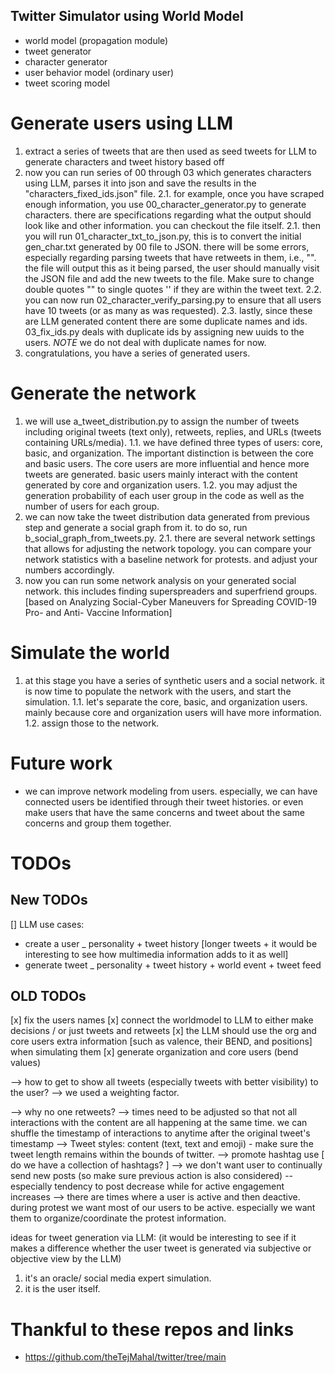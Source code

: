## Twitter Simulator using World Model

- world model (propagation module)
- tweet generator
- character generator
- user behavior model (ordinary user)
- tweet scoring model

# Generate users using LLM

1. extract a series of tweets that are then used as seed tweets for LLM to generate characters and tweet history based off
2. now you can run series of 00 through 03 which generates characters using LLM, parses it into json and save the results in the "characters_fixed_ids.json" file.
2.1. for example, once you have scraped enough information, you use 00_character_generator.py to generate characters. there are specifications regarding what the output should look like and other information. you can checkout the file itself.
2.1. then you will run 01_character_txt_to_json.py, this is to convert the initial gen_char.txt generated by 00 file to JSON. there will be some errors, especially regarding parsing tweets that have retweets in them, i.e., "". the file will output this as it being parsed, the user should manually visit the JSON file and add the new tweets to the file. Make sure to change double quotes "" to single quotes '' if they are within the tweet text.
2.2. you can now run 02_character_verify_parsing.py to ensure that all users have 10 tweets (or as many as was requested).
2.3. lastly, since these are LLM generated content there are some duplicate names and ids. 03_fix_ids.py deals with duplicate ids by assigning new uuids to the users. *NOTE* we do not deal with duplicate names for now.
3. congratulations, you have a series of generated users.

# Generate the network

1. we will use a_tweet_distribution.py to assign the number of tweets including original tweets (text only), retweets, replies, and URLs (tweets containing URLs/media).
1.1. we have defined three types of users: core, basic, and organization. The important distinction is between the core and basic users. The core users are more influential and hence more tweets are generated. basic users mainly interact with the content generated by core and organization users. 
1.2. you may adjust the generation probability of each user group in the code as well as the number of users for each group.
2. we can now take the tweet distribution data generated from previous step and generate a social graph from it. to do so, run b_social_graph_from_tweets.py. 
2.1. there are several network settings that allows for adjusting the network topology. you can compare your network statistics with a baseline network for protests. and adjust your numbers accordingly.
3. now you can run some network analysis on your generated social network. this includes finding superspreaders and superfriend groups. [based on Analyzing Social-Cyber Maneuvers for Spreading COVID-19 Pro- and Anti- Vaccine Information]

# Simulate the world

1. at this stage you have a series of synthetic users and a social network. it is now time to populate the network with the users, and start the simulation.
1.1. let's separate the core, basic, and organization users. mainly because core and organization users will have more information.
1.2. assign those to the network.



# Future work
- we can improve network modeling from users. especially, we can have connected users be identified through their tweet histories. or even make users that have the same concerns and tweet about the same concerns and group them together.

# TODOs
## New TODOs
[] LLM use cases: 
- create a user _ personality + tweet history [longer tweets + it would be interesting to see how multimedia information adds to it as well]
- generate tweet _ personality + tweet history + world event + tweet feed



## OLD TODOs
[x] fix the users names
[x] connect the worldmodel to LLM to either make decisions / or just tweets and retweets
[x] the LLM should use the org and core users extra information [such as valence, their BEND, and positions] when simulating them
[x] generate organization and core users (bend values)


--> how to get to show all tweets (especially tweets with better visibility) to the user? --> we used a weighting factor.

--> why no one retweets?
--> times need to be adjusted so that not all interactions with the content are all happening at the same time. we can shuffle the timestamp of interactions to anytime after the original tweet's timestamp
--> Tweet styles: content (text, text and emoji) - make sure the tweet length remains within the bounds of twitter.
--> promote hashtag use [ do we have a collection of hashtags? ]
--> we don't want user to continually send new posts (so make sure previous action is also considered) -- especially tendency to post decrease while for active engagement increases
--> there are times where a user is active and then deactive. during protest we want most of our users to be active. especially we want them to organize/coordinate the protest information.


ideas for tweet generation via LLM: (it would be interesting to see if it makes a difference whether the user tweet is generated via subjective or objective view by the LLM)
1. it's an oracle/ social media expert simulation.
2. it is the user itself.

# Thankful to these repos and links
* https://github.com/theTejMahal/twitter/tree/main
